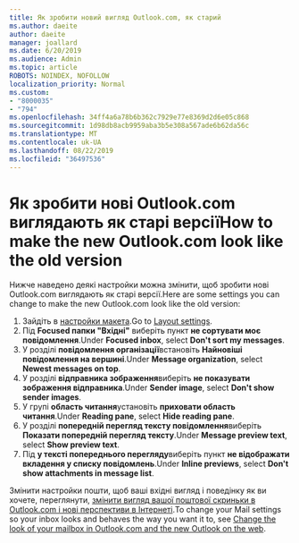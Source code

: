 ```yaml
---
title: Як зробити новий вигляд Outlook.com, як старий
ms.author: daeite
author: daeite
manager: joallard
ms.date: 6/20/2019
ms.audience: Admin
ms.topic: article
ROBOTS: NOINDEX, NOFOLLOW
localization_priority: Normal
ms.custom:
- "8000035"
- "794"
ms.openlocfilehash: 34ff4a6a78b6b362c7929e77e8369d2d6e05c868
ms.sourcegitcommit: 1d98db8acb9959aba3b5e308a567ade6b62da56c
ms.translationtype: MT
ms.contentlocale: uk-UA
ms.lasthandoff: 08/22/2019
ms.locfileid: "36497536"
---
```

# <a name="how-to-make-the-new-outlookcom-look-like-the-old-version"></a><span data-ttu-id="25102-102">Як зробити нові Outlook.com виглядають як старі версії</span><span class="sxs-lookup"><span data-stu-id="25102-102">How to make the new Outlook.com look like the old version</span></span>

<span data-ttu-id="25102-103">Нижче наведено деякі настройки можна змінити, щоб зробити нові Outlook.com виглядають як старі версії.</span><span class="sxs-lookup"><span data-stu-id="25102-103">Here are some settings you can change to make the new Outlook.com look like the old version:</span></span>

1. <span data-ttu-id="25102-104">Зайдіть в [настройки макета](https://outlook.live.com/mail/options/mail/layout).</span><span class="sxs-lookup"><span data-stu-id="25102-104">Go to [Layout settings](https://outlook.live.com/mail/options/mail/layout).</span></span>
1. <span data-ttu-id="25102-105">Під **Focused папки "Вхідні"** виберіть пункт **не сортувати моє повідомлення**.</span><span class="sxs-lookup"><span data-stu-id="25102-105">Under **Focused inbox**, select **Don't sort my messages**.</span></span>
1. <span data-ttu-id="25102-106">У розділі **повідомлення організації**встановіть **Найновіші повідомлення на вершині**.</span><span class="sxs-lookup"><span data-stu-id="25102-106">Under **Message organization**, select **Newest messages on top**.</span></span>
1. <span data-ttu-id="25102-107">У розділі **відправника зображення**виберіть **не показувати зображення відправника**.</span><span class="sxs-lookup"><span data-stu-id="25102-107">Under **Sender image**, select **Don't show sender images**.</span></span>
1. <span data-ttu-id="25102-108">У групі **область читання**установіть **приховати область читання**.</span><span class="sxs-lookup"><span data-stu-id="25102-108">Under **Reading pane**, select **Hide reading pane**.</span></span>
1. <span data-ttu-id="25102-109">У розділі **попередній перегляд тексту повідомлення**виберіть **Показати попередній перегляд тексту**.</span><span class="sxs-lookup"><span data-stu-id="25102-109">Under **Message preview text**, select **Show preview text**.</span></span>
1. <span data-ttu-id="25102-110">Під **у тексті попереднього перегляду**виберіть пункт **не відображати вкладення у списку повідомлень**.</span><span class="sxs-lookup"><span data-stu-id="25102-110">Under **Inline previews**, select **Don't show attachments in message list**.</span></span>

<span data-ttu-id="25102-111">Змінити настройки пошти, щоб ваші вхідні вигляд і поведінку як ви хочете, переглянути, [змінити вигляд вашої поштової скриньки в Outlook.com і нові перспективи в Інтернеті](https://support.office.com/article/b41c2ecb-f23c-42b3-b7f8-659646d5e58c?wt.mc_id=Office_Outlook_com_Alchemy).</span><span class="sxs-lookup"><span data-stu-id="25102-111">To change your Mail settings so your inbox looks and behaves the way you want it to, see [Change the look of your mailbox in Outlook.com and the new Outlook on the web](https://support.office.com/article/b41c2ecb-f23c-42b3-b7f8-659646d5e58c?wt.mc_id=Office_Outlook_com_Alchemy).</span></span>